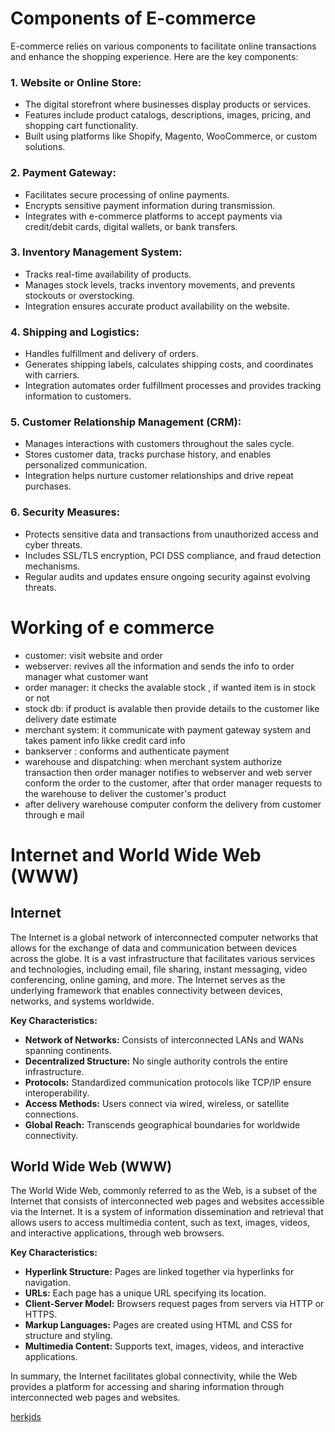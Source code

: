 # Components of E-commerce

E-commerce relies on various components to facilitate online transactions and enhance the shopping experience. Here are the key components:

### 1. Website or Online Store:

- The digital storefront where businesses display products or services.
- Features include product catalogs, descriptions, images, pricing, and shopping cart functionality.
- Built using platforms like Shopify, Magento, WooCommerce, or custom solutions.

### 2. Payment Gateway:

- Facilitates secure processing of online payments.
- Encrypts sensitive payment information during transmission.
- Integrates with e-commerce platforms to accept payments via credit/debit cards, digital wallets, or bank transfers.

### 3. Inventory Management System:

- Tracks real-time availability of products.
- Manages stock levels, tracks inventory movements, and prevents stockouts or overstocking.
- Integration ensures accurate product availability on the website.

### 4. Shipping and Logistics:

- Handles fulfillment and delivery of orders.
- Generates shipping labels, calculates shipping costs, and coordinates with carriers.
- Integration automates order fulfillment processes and provides tracking information to customers.

### 5. Customer Relationship Management (CRM):

- Manages interactions with customers throughout the sales cycle.
- Stores customer data, tracks purchase history, and enables personalized communication.
- Integration helps nurture customer relationships and drive repeat purchases.

### 6. Security Measures:

- Protects sensitive data and transactions from unauthorized access and cyber threats.
- Includes SSL/TLS encryption, PCI DSS compliance, and fraud detection mechanisms.
- Regular audits and updates ensure ongoing security against evolving threats.

# Working of e commerce

- customer: visit website and order
- webserver: revives all the information and sends the info to order manager what customer want
- order manager: it checks the avalable stock , if wanted item is in stock or not
- stock db: if product is avalable then provide details to the customer like delivery date estimate
- merchant system: it communicate with payment gateway system and takes pament info likke credit card info
- bankserver : conforms and authenticate payment
- warehouse and dispatching: when merchant system authorize transaction then order manager notifies to webserver and web server conform the order to the customer, after that order manager requests to the warehouse to deliver the customer's product
- after delivery warehouse computer conform the delivery from customer through e mail

# Internet and World Wide Web (WWW)

## Internet

The Internet is a global network of interconnected computer networks that allows for the exchange of data and communication between devices across the globe. It is a vast infrastructure that facilitates various services and technologies, including email, file sharing, instant messaging, video conferencing, online gaming, and more. The Internet serves as the underlying framework that enables connectivity between devices, networks, and systems worldwide.

**Key Characteristics:**

- **Network of Networks:** Consists of interconnected LANs and WANs spanning continents.
- **Decentralized Structure:** No single authority controls the entire infrastructure.
- **Protocols:** Standardized communication protocols like TCP/IP ensure interoperability.
- **Access Methods:** Users connect via wired, wireless, or satellite connections.
- **Global Reach:** Transcends geographical boundaries for worldwide connectivity.

## World Wide Web (WWW)

The World Wide Web, commonly referred to as the Web, is a subset of the Internet that consists of interconnected web pages and websites accessible via the Internet. It is a system of information dissemination and retrieval that allows users to access multimedia content, such as text, images, videos, and interactive applications, through web browsers.

**Key Characteristics:**

- **Hyperlink Structure:** Pages are linked together via hyperlinks for navigation.
- **URLs:** Each page has a unique URL specifying its location.
- **Client-Server Model:** Browsers request pages from servers via HTTP or HTTPS.
- **Markup Languages:** Pages are created using HTML and CSS for structure and styling.
- **Multimedia Content:** Supports text, images, videos, and interactive applications.

In summary, the Internet facilitates global connectivity, while the Web provides a platform for accessing and sharing information through interconnected web pages and websites.

[herkjds](https://youtu.be/1XwFi_656JM?si=48qx4oQpPoFAU7Ba)
